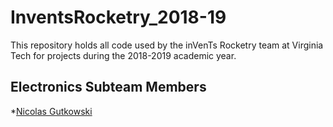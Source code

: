 # InventsRocketry_2018-19
This repository holds all code used by the inVenTs Rocketry team at Virginia Tech for projects during the 2018-2019 academic year.

## Electronics Subteam Members
*[Nicolas Gutkowski](Users/nicolas-gutkowski.md)
